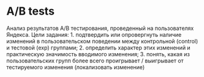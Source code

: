 # A/B tests

Анализ результатов А/B тестирования, проведенный на пользователях Яндекса. Цели задания: 1. подтвердить или опровергнуть наличие изменений в пользовательском поведении между контрольной (control) и тестовой (exp) группами; 2. определить характер этих изменений и практическую значимость вводимого изменения; 3. понять, какая из пользовательских групп более всего проигрывает / выигрывает от тестируемого изменения (локализовать изменение)
